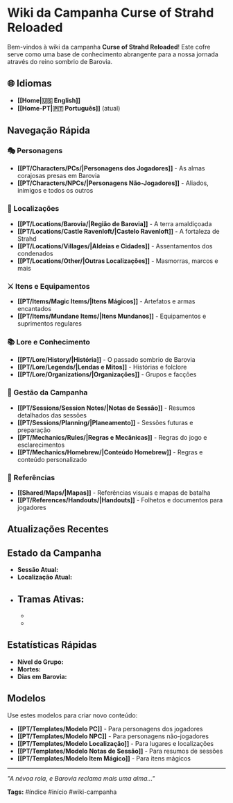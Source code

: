 # Wiki da Campanha Curse of Strahd Reloaded

Bem-vindos à wiki da campanha **Curse of Strahd Reloaded**! Este cofre serve como uma base de conhecimento abrangente para a nossa jornada através do reino sombrio de Barovia.

## 🌐 Idiomas
- **[[Home|🇺🇸 English]]** 
- **[[Home-PT|🇵🇹 Português]]** (atual)

## Navegação Rápida

### 🎭 Personagens
- **[[PT/Characters/PCs/|Personagens dos Jogadores]]** - As almas corajosas presas em Barovia
- **[[PT/Characters/NPCs/|Personagens Não-Jogadores]]** - Aliados, inimigos e todos os outros

### 🏰 Localizações
- **[[PT/Locations/Barovia/|Região de Barovia]]** - A terra amaldiçoada
- **[[PT/Locations/Castle Ravenloft/|Castelo Ravenloft]]** - A fortaleza de Strahd
- **[[PT/Locations/Villages/|Aldeias e Cidades]]** - Assentamentos dos condenados
- **[[PT/Locations/Other/|Outras Localizações]]** - Masmorras, marcos e mais

### ⚔️ Itens e Equipamentos
- **[[PT/Items/Magic Items/|Itens Mágicos]]** - Artefatos e armas encantados
- **[[PT/Items/Mundane Items/|Itens Mundanos]]** - Equipamentos e suprimentos regulares

### 📚 Lore e Conhecimento
- **[[PT/Lore/History/|História]]** - O passado sombrio de Barovia
- **[[PT/Lore/Legends/|Lendas e Mitos]]** - Histórias e folclore
- **[[PT/Lore/Organizations/|Organizações]]** - Grupos e facções

### 🎲 Gestão da Campanha
- **[[PT/Sessions/Session Notes/|Notas de Sessão]]** - Resumos detalhados das sessões
- **[[PT/Sessions/Planning/|Planeamento]]** - Sessões futuras e preparação
- **[[PT/Mechanics/Rules/|Regras e Mecânicas]]** - Regras do jogo e esclarecimentos
- **[[PT/Mechanics/Homebrew/|Conteúdo Homebrew]]** - Regras e conteúdo personalizado

### 📖 Referências
- **[[Shared/Maps/|Mapas]]** - Referências visuais e mapas de batalha
- **[[PT/References/Handouts/|Handouts]]** - Folhetos e documentos para jogadores

## Atualizações Recentes
<!-- Adicione links para páginas modificadas recentemente aqui -->

## Estado da Campanha
- **Sessão Atual:** 
- **Localização Atual:** 
- **Tramas Ativas:**
  - 
  - 
  - 

## Estatísticas Rápidas
- **Nível do Grupo:** 
- **Mortes:** 
- **Dias em Barovia:** 

## Modelos
Use estes modelos para criar novo conteúdo:
- **[[PT/Templates/Modelo PC]]** - Para personagens dos jogadores
- **[[PT/Templates/Modelo NPC]]** - Para personagens não-jogadores
- **[[PT/Templates/Modelo Localização]]** - Para lugares e localizações
- **[[PT/Templates/Modelo Notas de Sessão]]** - Para resumos de sessões
- **[[PT/Templates/Modelo Item Mágico]]** - Para itens mágicos

---
*"A névoa rola, e Barovia reclama mais uma alma..."*

**Tags:** #índice #início #wiki-campanha